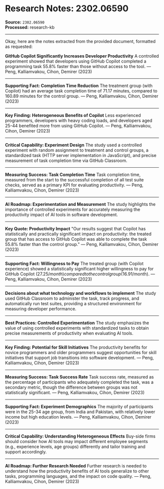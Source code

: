 # Research Notes: 2302.06590

**Source:** `2302.06590`  
**Processed:** research-kb

---

Okay, here are the notes extracted from the provided document, formatted as requested:

**GitHub Copilot Significantly Increases Developer Productivity**
A controlled experiment showed that developers using GitHub Copilot completed a programming task 55.8% faster than those without access to the tool. — Peng, Kalliamvakou, Cihon, Demirer (2023)

---

**Supporting Fact: Completion Time Reduction**
The treatment group (with Copilot) had an average task completion time of 71.17 minutes, compared to 160.89 minutes for the control group. — Peng, Kalliamvakou, Cihon, Demirer (2023)

---

**Key Finding: Heterogeneous Benefits of Copilot**
Less experienced programmers, developers with heavy coding loads, and developers aged 25-44 benefited more from using GitHub Copilot. — Peng, Kalliamvakou, Cihon, Demirer (2023)

---

**Critical Capability: Experiment Design**
The study used a controlled experiment with random assignment to treatment and control groups, a standardized task (HTTP server implementation in JavaScript), and precise measurement of task completion time via GitHub Classroom.

---

**Measuring Success: Task Completion Time**
Task completion time, measured from the start to the successful completion of all test suite checks, served as a primary KPI for evaluating productivity. — Peng, Kalliamvakou, Cihon, Demirer (2023)

---

**AI Roadmap: Experimentation and Measurement**
The study highlights the importance of controlled experiments for accurately measuring the productivity impact of AI tools in software development.

---

**Key Quote: Productivity Impact**
"Our results suggest that Copilot has statistically and practically significant impact on productivity: the treated group that has access to GitHub Copilot was able to complete the task 55.8% faster than the control group." — Peng, Kalliamvakou, Cihon, Demirer (2023)

---

**Supporting Fact: Willingness to Pay**
The treated group (with Copilot experience) showed a statistically significant higher willingness to pay for GitHub Copilot ($27.25/month) compared to the control group ($16.91/month). — Peng, Kalliamvakou, Cihon, Demirer (2023)

---

**Decisions about what technology and workflows to implement**
The study used GitHub Classroom to administer the task, track progress, and automatically run test suites, providing a structured environment for measuring developer performance.

---

**Best Practices: Controlled Experimentation**
The study emphasizes the value of using controlled experiments with standardized tasks to obtain precise measurements of productivity when evaluating AI tools.

---

**Key Finding: Potential for Skill Initiatives**
The productivity benefits for novice programmers and older programmers suggest opportunities for skill initiatives that support job transitions into software development. — Peng, Kalliamvakou, Cihon, Demirer (2023)

---

**Measuring Success: Task Success Rate**
Task success rate, measured as the percentage of participants who adequately completed the task, was a secondary metric, though the difference between groups was not statistically significant. — Peng, Kalliamvakou, Cihon, Demirer (2023)

---

**Supporting Fact: Experiment Demographics**
The majority of participants were in the 25-34 age group, from India and Pakistan, with relatively lower income but high education levels. — Peng, Kalliamvakou, Cihon, Demirer (2023)

---

**Critical Capability: Understanding Heterogeneous Effects**
Buy-side firms should consider how AI tools may impact different employee segments (e.g., experience levels, age groups) differently and tailor training and support accordingly.

---

**AI Roadmap: Further Research Needed**
Further research is needed to understand how the productivity benefits of AI tools generalize to other tasks, programming languages, and the impact on code quality. — Peng, Kalliamvakou, Cihon, Demirer (2023)